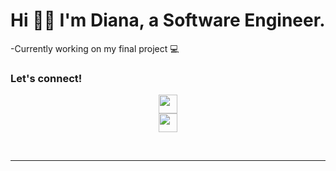 # Hi 👋🏾 I'm Diana, a Software Engineer.

-Currently working on my final project 💻

### Let's connect!

[<center><img height="30" src = "https://img.shields.io/badge/gmail-c14438?&style=flat&logo=gmail&logoColor=white">][email]
[<center><img height="30" src="https://img.shields.io/badge/linkedin-blue.svg?&style=flat&logo=linkedin&logoColor=white" />][linkedin]

<br />
<hr />

[email]: mailto:marcelindiana@yahoo.com/
[linkedin]: https://www.linkedin.com/in/diana-marcelin95

